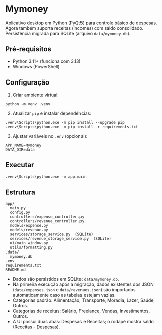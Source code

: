 # Mymoney

Aplicativo desktop em Python (PyQt5) para controle básico de despesas.
Agora também suporta receitas (incomes) com saldo consolidado.
Persistência migrada para SQLite (arquivo `data/mymoney.db`).

## Pré-requisitos
- Python 3.11+ (funciona com 3.13)
- Windows (PowerShell)

## Configuração

1. Criar ambiente virtual:
```
python -m venv .venv
```
2. Atualizar `pip` e instalar dependências:
```
.venv\Scripts\python.exe -m pip install --upgrade pip
.venv\Scripts\python.exe -m pip install -r requirements.txt
```

3. Ajustar variáveis no `.env` (opcional):
```
APP_NAME=Mymoney
DATA_DIR=data
```

## Executar
```
.venv\Scripts\python.exe -m app.main
```

## Estrutura
```
app/
  main.py
  config.py
  controllers/expense_controller.py
  controllers/revenue_controller.py
  models/expense.py
  models/revenue.py
  services/storage_service.py  (SQLite)
  services/revenue_storage_service.py  (SQLite)
  ui/main_window.py
  utils/formatting.py
.data/
  mymoney.db
.env
requirements.txt
README.md
```

- Dados são persistidos em SQLite: `data/mymoney.db`.
- Na primeira execução após a migração, dados existentes dos JSON (`data/expenses.json` e `data/revenues.json`) são importados automaticamente caso as tabelas estejam vazias.
- Categorias padrão: Alimentação, Transporte, Moradia, Lazer, Saúde, Outros.
 - Categorias de receitas: Salário, Freelance, Vendas, Investimentos, Outros.
 - A UI possui duas abas: Despesas e Receitas; o rodapé mostra saldo (Receitas - Despesas).